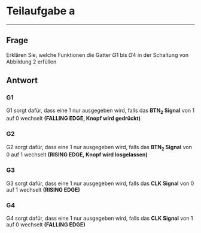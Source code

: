 # Teilaufgabe a

---

## Frage

Erklären Sie, welche Funktionen die Gatter 𝐺1 bis 𝐺4
in der Schaltung von Abbildung 2 erfüllen

## Antwort

### G1

G1 sorgt dafür, dass eine 1 nur ausgegeben wird, falls das **BTN<sub>2</sub> Signal** von 1 auf 0 wechselt **(FALLING EDGE, Knopf wird gedrückt)**

### G2

G2 sorgt dafür, dass eine 1 nur ausgegeben wird, falls das **BTN<sub>2</sub> Signal** von 0 auf 1 wechselt **(RISING EDGE, Knopf wird losgelassen)**

### G3

G3 sorgt dafür, dass eine 1 nur ausgegeben wird, falls das **CLK Signal** von 0 auf 1 wechselt **(RISING EDGE)**

### G4

G4 sorgt dafür, dass eine 1 nur ausgegeben wird, falls das **CLK Signal** von 1 auf 0 wechselt **(FALLING EDGE)**
